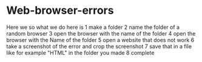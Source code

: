 # Web-browser-errors 
Here we so what we do here is 
1 make a folder 
2 name the folder of a random browser 
3 open the browser with the name of the folder
4 open the browser with the Name of the folder
5 open a website that does not work
6 take a screenshot of the error and crop the screenshot
7 save that in a fíle like for example "HTML" in the folder you made 
8 complete 
